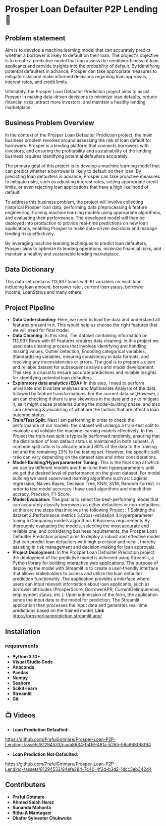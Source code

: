 # Prosper Loan Defaulter P2P Lending 🏦

## Problem statement 

Aim is to develop a machine learning model that can accurately predict whether a borrower is likely to default on their loan.
The project's objective is to create a predictive model that can assess the creditworthiness of loan applicants and provide insights into the probability of default. By identifying potential defaulters in advance, Prosper can take appropriate measures to mitigate risks and make informed decisions regarding loan approvals, interest rates, and credit limits.

Ultimately, the Prosper Loan Defaulter Prediction project aims to assist Prosper in making data-driven decisions to minimize loan defaults, reduce financial risks, attract more investors, and maintain a healthy lending marketplace.

## Business Problem Overview

In the context of the Prosper Loan Defaulter Prediction project, the main business problem revolves around assessing the risk of loan default for borrowers. Prosper is a lending platform that connects borrowers with investors, and ensuring the profitability and sustainability of the lending business requires identifying potential defaulters accurately.

The primary goal of this project is to develop a machine learning model that can predict whether a borrower is likely to default on their loan. By predicting loan defaulters in advance, Prosper can take proactive measures to mitigate risks, such as adjusting interest rates, setting appropriate credit limits, or even rejecting loan applications that have a high likelihood of default.

To address this business problem, the project will involve collecting historical Prosper loan data, performing data preprocessing & feature engineering, training machine learning models using appropriate algorithms, and evaluating their performance. The developed model will then be deployed into production to provide real-time predictions on new loan applications, enabling Prosper to make data-driven decisions and manage lending risks effectively.

By leveraging machine learning techniques to predict loan defaulters, Prosper aims to optimize its lending operations, minimize financial risks, and maintain a healthy and sustainable lending marketplace.

## Data Dictionary

This data set contains 113,937 loans with 81 variables on each loan, including loan amount, borrower rate , current loan status, borrower income, LoanStatus and many others.

## Project Pipeline

- **Data Understanding:** Here, we need to load the data and understand all features present in it. This would help us choose the right features that we will need for final model.
- **Data Cleaning:** In this step, The dataset containing information on 113,937 Rows with 81 Features requires data cleaning. In this project we used data cleaning process that involves identifying and handling missing values, Outlier detection, Encoding categorical variables, Standardizing variables, ensuring consistency in data formats, and resolving any inconsistencies or errors. The goal is to prepare a clean and reliable dataset for subsequent analysis and model development. This step is crucial to ensure accurate predictions and reliable insights for identifying potential loan defaulters.
- **Exploratory data analytics (EDA):** In this step, I need to perform univariate and bivariate analyses and Multivariate Analysis of the data, followed by feature transformations. For the current data set,However, i am can checking if there is any skewness in the data and try to mitigate it, as it might cause problems during the model-building phase. and also i am checking & visualizing of what are the factors that are affect a loan outcome status.
- **Train/Test Split:** Next i am performing in order to check the performance of our models. the dataset will undergo a train-test split to evaluate and validate the machine learning models effectively. 
In this Project the train-test split is typically performed randomly, ensuring that the distribution of loan default status is maintained in both subsets. A common split ratio is to allocate around 80% of the data to the training set and the remaining 20% to the testing set. However, the specific split ratio can vary depending on the dataset size and other considerations.
- **Model-Building/Hyperparameter Tuning:** This is the final step at which we can try different models and fine-tune their hyperparameters until we get the desired level of performance on the given dataset. For model building we used supervised learning algorithms such as: Logistic regression, Naives Bayes, Decision Tree, KNN, SVM, Random Forrest.
in order to test model accuracy i have used algorithms and check their accracy, Precsion, F1-Score.
- **Model Evaluation:** The goal is to select the best-performing model that can accurately classify borrowers as either defaulters or non-defaulters. so this are the steps that  involves the following Project :
      1.Splitting the dataset
      2.Performance metrics
      3.Cross-validation
      4.Hyperparameter tuning
      5.Comparing models algorithms
      6.Business requirements
By thoroughly evaluating the models, selecting the most accurate and reliable one, and considering business requirements, the Prosper Loan Defaulter Prediction project aims to deploy a robust and effective model that can predict loan defaulters with high precision and recall, thereby assisting in risk management and decision-making for loan approvals.
- **Project Deployment:** In the Prosper Loan Defaulter Prediction project, the deployment of the predictive model is achieved using Streamlit, a Python library for building interactive web applications. The purpose of deploying the model with Streamlit is to create a user-friendly interface that allows stakeholders to access and utilize the loan defaulter prediction functionality.
The application provides a interface where users can input relevant information about loan applicants, such as borrower attributes (ProsperScore, BorrowerAPR, CurrentDelinquencies, employment status, etc.). Upon submission of the form, the application sends the input data to the model for prediction. The Streamlit application then processes the input data and generates real-time predictions based on the trained model.
**Link** https://prosperloanprediction.streamlit.app/

## Installation
### requirements

- **Python 3.10+**
- **Visual Studio Code**
- **Anaconda**
- **Pandas**
- **Numpy**
- **Seaborn**
- **Scikit-learn**
- **Streamlit**
- **Git**


## 📺 Videos
- **Loan Prediction Defaulted:**

https://github.com/PrafulGotmare/Prosper-Loan-P2P-Lending-/assets/81294533/cada8634-0416-481a-b265-58a968f68f94

- **Loan Prediction Not-Defaulted:**

https://github.com/PrafulGotmare/Prosper-Loan-P2P-Lending-/assets/81294533/94efe284-7c40-4f3d-b3d2-1dcc3eb342d4

## Contributers

- **Praful Gotmare**
- **Ahmed Salah Herez**
- **Sunanda Mahanta**
- **Rithu A Mantagani**
- **Okafor Sylvester Chukwuka**
